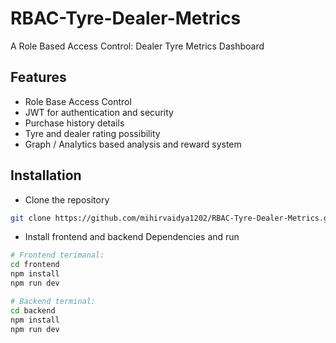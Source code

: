 # RBAC-Tyre-Dealer-Metrics

A Role Based Access Control: Dealer Tyre Metrics Dashboard

## Features

- Role Base Access Control
- JWT for authentication and security
- Purchase history details
- Tyre and dealer rating possibility
- Graph / Analytics  based analysis and reward system

## Installation

- Clone the repository

```sh
git clone https://github.com/mihirvaidya1202/RBAC-Tyre-Dealer-Metrics.git
```

- Install frontend and backend Dependencies and run
```sh
# Frontend terimanal:
cd frontend
npm install
npm run dev

# Backend terminal:
cd backend
npm install
npm run dev
```
